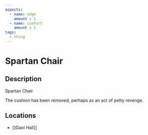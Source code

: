 ```yaml
---
aspects: 
  - name: edge
    amount : 1
  - name: comfort
    amount : 1
tags:
  - thing
---
```


# Spartan Chair

## Description
Spartan Chair

The cushion has been removed, perhaps as an act of petty revenge.
## Locations
- [[Gaol Hall]]